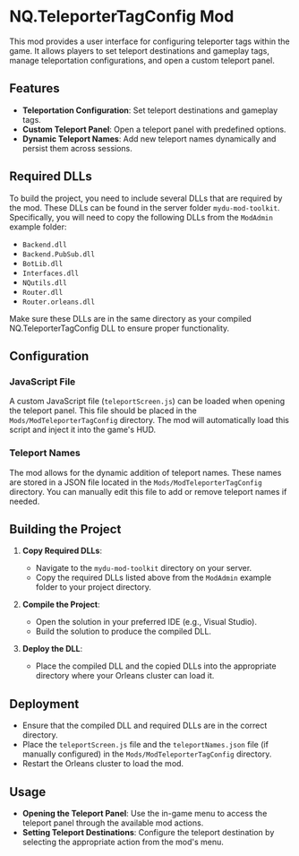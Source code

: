 # NQ.TeleporterTagConfig Mod

This mod provides a user interface for configuring teleporter tags within the game. It allows players to set teleport destinations and gameplay tags, manage teleportation configurations, and open a custom teleport panel.

## Features

- **Teleportation Configuration**: Set teleport destinations and gameplay tags.
- **Custom Teleport Panel**: Open a teleport panel with predefined options.
- **Dynamic Teleport Names**: Add new teleport names dynamically and persist them across sessions.

## Required DLLs

To build the project, you need to include several DLLs that are required by the mod. These DLLs can be found in the server folder `mydu-mod-toolkit`. Specifically, you will need to copy the following DLLs from the `ModAdmin` example folder:

- `Backend.dll`
- `Backend.PubSub.dll`
- `BotLib.dll`
- `Interfaces.dll`
- `NQutils.dll`
- `Router.dll`
- `Router.orleans.dll`

Make sure these DLLs are in the same directory as your compiled NQ.TeleporterTagConfig DLL to ensure proper functionality.

## Configuration

### JavaScript File

A custom JavaScript file (`teleportScreen.js`) can be loaded when opening the teleport panel. This file should be placed in the `Mods/ModTeleporterTagConfig` directory. The mod will automatically load this script and inject it into the game's HUD.

### Teleport Names

The mod allows for the dynamic addition of teleport names. These names are stored in a JSON file located in the `Mods/ModTeleporterTagConfig` directory. You can manually edit this file to add or remove teleport names if needed.

## Building the Project

1. **Copy Required DLLs**:
   - Navigate to the `mydu-mod-toolkit` directory on your server.
   - Copy the required DLLs listed above from the `ModAdmin` example folder to your project directory.

2. **Compile the Project**:
   - Open the solution in your preferred IDE (e.g., Visual Studio).
   - Build the solution to produce the compiled DLL.

3. **Deploy the DLL**:
   - Place the compiled DLL and the copied DLLs into the appropriate directory where your Orleans cluster can load it.

## Deployment

- Ensure that the compiled DLL and required DLLs are in the correct directory.
- Place the `teleportScreen.js` file and the `teleportNames.json` file (if manually configured) in the `Mods/ModTeleporterTagConfig` directory.
- Restart the Orleans cluster to load the mod.

## Usage

- **Opening the Teleport Panel**: Use the in-game menu to access the teleport panel through the available mod actions.
- **Setting Teleport Destinations**: Configure the teleport destination by selecting the appropriate action from the mod's menu.


